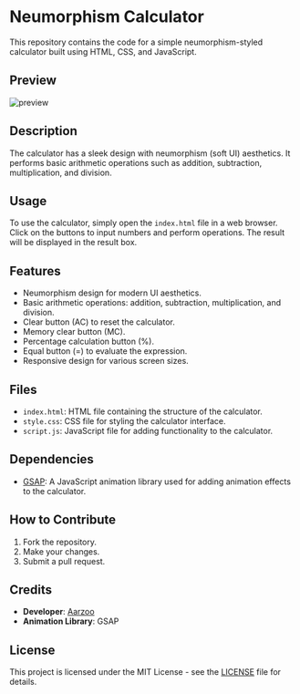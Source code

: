# Neumorphism Calculator

This repository contains the code for a simple neumorphism-styled calculator built using HTML, CSS, and JavaScript.

## Preview
![preview](https://github.com/withaarzoo/Neumorphism-Calculator/assets/59678435/89bcd627-307a-4c2f-8fbc-0cc1ece89210)

## Description

The calculator has a sleek design with neumorphism (soft UI) aesthetics. It performs basic arithmetic operations such as addition, subtraction, multiplication, and division.

## Usage

To use the calculator, simply open the `index.html` file in a web browser. Click on the buttons to input numbers and perform operations. The result will be displayed in the result box.

## Features

- Neumorphism design for modern UI aesthetics.
- Basic arithmetic operations: addition, subtraction, multiplication, and division.
- Clear button (AC) to reset the calculator.
- Memory clear button (MC).
- Percentage calculation button (%).
- Equal button (=) to evaluate the expression.
- Responsive design for various screen sizes.

## Files

- `index.html`: HTML file containing the structure of the calculator.
- `style.css`: CSS file for styling the calculator interface.
- `script.js`: JavaScript file for adding functionality to the calculator.

## Dependencies

- [GSAP](https://greensock.com/gsap/): A JavaScript animation library used for adding animation effects to the calculator.

## How to Contribute

1. Fork the repository.
2. Make your changes.
3. Submit a pull request.

## Credits

- **Developer**: [Aarzoo](https://twitter.com/withaarzoo)
- **Animation Library**: GSAP

## License

This project is licensed under the MIT License - see the [LICENSE](LICENSE) file for details.
